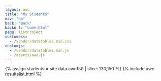 ```yaml
---
layout: awc
title: "My Students"
nav: "no"
back: "Back"
backurl: "home.html"
page: listProject
customcss:
  - /vendor/datatables.min.css
customjs:
  - /vendor/datatables.min.js
  - /assets/awc.js
---
```


{% assign students = site.data.awc150 | slice: 130,150 %}
{% include awc-resultslist.html %}
